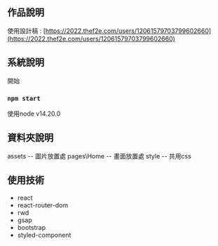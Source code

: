 ## 作品說明

使用設計稿 : [https://2022.thef2e.com/users/12061579703799602660](https://2022.thef2e.com/users/12061579703799602660)

## 系統說明

開始

### `npm start`

使用node v14.20.0

## 資料夾說明

assets -- 圖片放置處
pages\Home -- 畫面放置處
style -- 共用css

## 使用技術
- react
- react-router-dom
- rwd
- gsap 
- bootstrap
- styled-component


